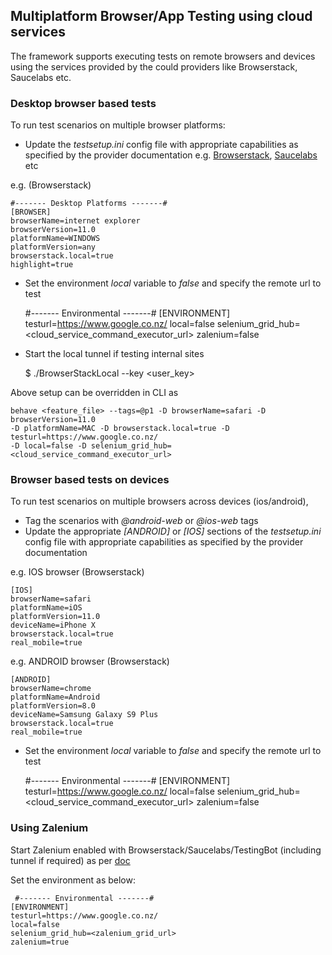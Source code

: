 ## **Multiplatform Browser/App Testing using cloud services**

The framework supports executing tests on remote browsers and devices using the
services provided by the could providers like Browserstack, Saucelabs etc.

### **Desktop browser based tests**

To run test scenarios on multiple browser platforms:
* Update the _testsetup.ini_ config 
file with appropriate capabilities as specified by the provider documentation e.g. [Browserstack](https://www.browserstack.com/automate/capabilities),
[Saucelabs](https://wiki.saucelabs.com/display/DOCS/Platform+Configurator#/) etc

e.g. (Browserstack)

    #------- Desktop Platforms -------#
    [BROWSER]
    browserName=internet explorer
    browserVersion=11.0
    platformName=WINDOWS
    platformVersion=any
    browserstack.local=true
    highlight=true 
  
* Set the environment _local_ variable to _false_  and specify the remote url to test

    
    #------- Environmental -------#
    [ENVIRONMENT]
    testurl=https://www.google.co.nz/
    local=false
    selenium_grid_hub=<cloud_service_command_executor_url>
    zalenium=false
* Start the local tunnel if testing internal sites


    $ ./BrowserStackLocal --key <user_key>
    
Above setup can be overridden in CLI as

    behave <feature_file> --tags=@p1 -D browserName=safari -D browserVersion=11.0
    -D platformName=MAC -D browserstack.local=true -D testurl=https://www.google.co.nz/
    -D local=false -D selenium_grid_hub=<cloud_service_command_executor_url>
    
### **Browser based tests on devices**

To run test scenarios on multiple browsers across devices (ios/android),
* Tag the scenarios with _@android-web_ or _@ios-web_ tags
* Update the appropriate _[ANDROID]_ or _[IOS]_ sections of the 
_testsetup.ini_ config file with appropriate capabilities as specified by the 
provider documentation

e.g. IOS browser (Browserstack)

    [IOS]
    browserName=safari
    platformName=iOS
    platformVersion=11.0
    deviceName=iPhone X
    browserstack.local=true
    real_mobile=true
    
e.g. ANDROID browser (Browserstack)

    [ANDROID]
    browserName=chrome
    platformName=Android
    platformVersion=8.0
    deviceName=Samsung Galaxy S9 Plus
    browserstack.local=true
    real_mobile=true

* Set the environment _local_ variable to _false_  and specify the remote url to test


    #------- Environmental -------#
    [ENVIRONMENT]
    testurl=https://www.google.co.nz/
    local=false
    selenium_grid_hub=<cloud_service_command_executor_url>
    zalenium=false

### **Using Zalenium**

Start Zalenium enabled with Browserstack/Saucelabs/TestingBot 
(including tunnel if required) as per [doc](https://opensource.zalando.com/zalenium/)

Set the environment as below:

     #------- Environmental -------#
    [ENVIRONMENT]
    testurl=https://www.google.co.nz/
    local=false
    selenium_grid_hub=<zalenium_grid_url>
    zalenium=true
